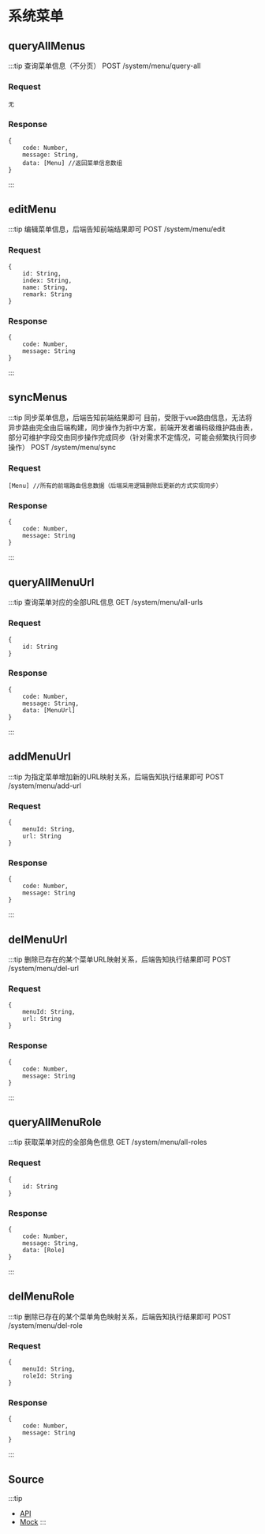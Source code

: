 # 系统菜单
## queryAllMenus
:::tip
    查询菜单信息（不分页）
    POST /system/menu/query-all
### Request
    无
### Response
    {
        code: Number,
        message: String,
        data: [Menu] //返回菜单信息数组
    }
:::

## editMenu
:::tip
    编辑菜单信息，后端告知前端结果即可
    POST /system/menu/edit
### Request
    {
        id: String,
        index: String,
        name: String,
        remark: String
    }
### Response
    {
        code: Number,
        message: String
    }
:::

## syncMenus
:::tip
    同步菜单信息，后端告知前端结果即可
    目前，受限于vue路由信息，无法将异步路由完全由后端构建，同步操作为折中方案，前端开发者编码级维护路由表，部分可维护字段交由同步操作完成同步（针对需求不定情况，可能会频繁执行同步操作）
    POST /system/menu/sync
### Request
    [Menu] //所有的前端路由信息数据（后端采用逻辑删除后更新的方式实现同步）
### Response
    {
        code: Number,
        message: String
    }
:::

## queryAllMenuUrl
:::tip
    查询菜单对应的全部URL信息
    GET /system/menu/all-urls
### Request
    {
        id: String
    }
### Response
    {
        code: Number,
        message: String,
        data: [MenuUrl]
    }
:::

## addMenuUrl
:::tip
    为指定菜单增加新的URL映射关系，后端告知执行结果即可
    POST /system/menu/add-url
### Request
    {
        menuId: String,
        url: String
    }
### Response
    {
        code: Number,
        message: String
    }
:::

## delMenuUrl
:::tip
    删除已存在的某个菜单URL映射关系，后端告知执行结果即可
    POST /system/menu/del-url
### Request
    {
        menuId: String,
        url: String
    }
### Response
    {
        code: Number,
        message: String
    }
:::

## queryAllMenuRole
:::tip
    获取菜单对应的全部角色信息
    GET /system/menu/all-roles
### Request
    {
        id: String
    }
### Response
    {
        code: Number,
        message: String,
        data: [Role]
    }
:::

## delMenuRole
:::tip
    删除已存在的某个菜单角色映射关系，后端告知执行结果即可
    POST /system/menu/del-role
### Request
    {
        menuId: String,
        roleId: String
    }
### Response
    {
        code: Number,
        message: String
    }
:::

## Source
:::tip
+ [API](http://gitlab.taiji.com.cn/vue/element-admin/tree/master/src/api/system-management/menu.js)
+ [Mock](http://gitlab.taiji.com.cn/vue/element-admin/tree/master/src/mock/system-management/menu.js)
:::